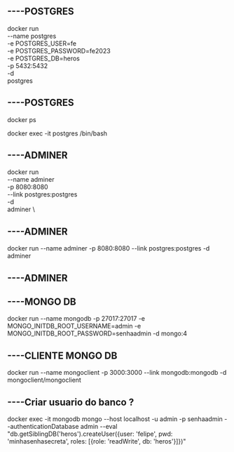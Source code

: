 ## ----POSTGRES

docker run \
 --name postgres \
 -e POSTGRES_USER=fe\
 -e POSTGRES_PASSWORD=fe2023\
 -e POSTGRES_DB=heros \
 -p 5432:5432 \
 -d \
 postgres

## ----POSTGRES

docker ps

docker exec -it postgres /bin/bash

## ----ADMINER

docker run \
 --name adminer \
 -p 8080:8080 \
 --link postgres:postgres \
 -d \
adminer \

## ----ADMINER

docker run --name adminer -p 8080:8080 --link postgres:postgres -d adminer

## ----ADMINER

## ----MONGO DB

docker run --name mongodb -p 27017:27017 -e MONGO_INITDB_ROOT_USERNAME=admin -e MONGO_INITDB_ROOT_PASSWORD=senhaadmin -d mongo:4

## ----CLIENTE MONGO DB

docker run --name mongoclient -p 3000:3000 --link mongodb:mongodb -d mongoclient/mongoclient

## ----Criar usuario do banco ?

docker exec -it mongodb mongo --host localhost -u admin -p senhaadmin --authenticationDatabase admin --eval "db.getSiblingDB('heros').createUser({user: 'felipe', pwd: 'minhasenhasecreta', roles: [{role: 'readWrite', db: 'heros'}]})"
